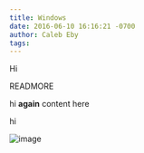 ```yaml
---
title: Windows
date: 2016-06-10 16:16:21 -0700
author: Caleb Eby
tags: 
---
```


Hi

READMORE

hi **again**
content here

hi

![image](http://i.telegraph.co.uk/multimedia/archive/03589/Wellcome_Image_Awa_3589699k.jpg)